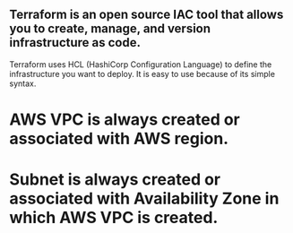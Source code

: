 ## Terraform is an open source IAC tool that allows you to create, manage, and version infrastructure as code.

Terraform uses HCL (HashiCorp Configuration Language) to define the infrastructure you want to deploy.
It is easy to use because of its simple syntax.

# AWS VPC is always created or associated with AWS region.
# Subnet is always created or associated with Availability Zone in which AWS VPC is created.